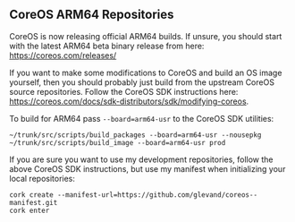 ## CoreOS ARM64 Repositories

CoreOS is now releasing official ARM64 builds.  If unsure, you should start with the latest ARM64 beta binary release from here: https://coreos.com/releases/

If you want to make some modifications to CoreOS and build an OS image yourself, then you should probably just build from the upstream CoreOS source repositories.  Follow the CoreOS SDK instructions here: https://coreos.com/docs/sdk-distributors/sdk/modifying-coreos.

To build for ARM64 pass ```--board=arm64-usr``` to the CoreOS SDK utilities:

    ~/trunk/src/scripts/build_packages --board=arm64-usr --nousepkg
    ~/trunk/src/scripts/build_image --board=arm64-usr prod

If you are sure you want to use my development repositories, follow the above CoreOS SDK instructions, but use my manifest when initializing your local repositories:

    cork create --manifest-url=https://github.com/glevand/coreos--manifest.git
    cork enter

